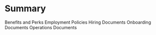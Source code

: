 # Summary

Benefits and Perks
Employment Policies
Hiring Documents
Onboarding Documents
Operations Documents
